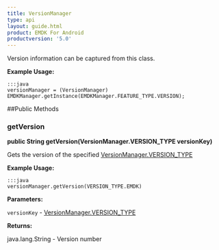 ```yaml
---
title: VersionManager
type: api
layout: guide.html
product: EMDK For Android
productversion: '5.0'
---
```



Version information can be captured from this class.
 
 

**Example Usage:**
	
	:::java	
	versionManager = (VersionManager) EMDKManager.getInstance(EMDKManager.FEATURE_TYPE.VERSION);


##Public Methods

### getVersion

**public String getVersion(VersionManager.VERSION_TYPE versionKey)**

Gets the version of the specified [ VersionManager.VERSION_TYPE](../VersionManager-VERSION_TYPE)
 
  

**Example Usage:**
	
	:::java	
	versionManager.getVersion(VERSION_TYPE.EMDK)


**Parameters:**

`versionKey` - [ VersionManager.VERSION_TYPE](../VersionManager-VERSION_TYPE)

**Returns:**

java.lang.String - Version number


